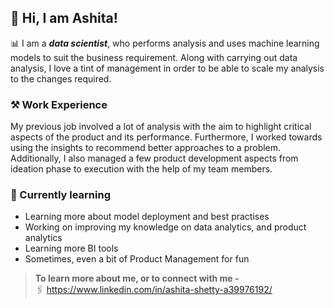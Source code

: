 ## 👋 Hi, I am Ashita!

📊 I am a **_data scientist_**, who performs analysis and uses machine learning models to suit the business requirement. Along with carrying out data analysis, I love a tint of management in order to be able to scale my analysis to the changes required.

### ⚒️ Work Experience
My previous job involved a lot of analysis with the aim to highlight critical aspects of the product and its performance. Furthermore, I worked towards using the insights to recommend better approaches to a problem. Additionally, I also managed a few product development aspects from ideation phase to execution with the help of my team members.

### 🔖 Currently learning
- Learning more about model deployment and best practises
- Working on improving my knowledge on data analytics, and product analytics
- Learning more BI tools
- Sometimes, even a bit of Product Management for fun
  

> **To learn more about me, or to connect with me -**  
> 🖇️ https://www.linkedin.com/in/ashita-shetty-a39976192/


